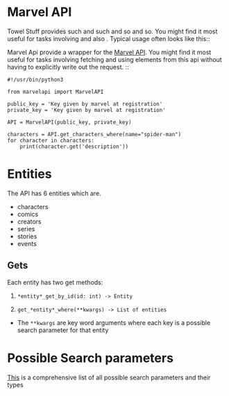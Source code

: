 
# Marvel API


Towel Stuff provides such and such and so and so. You might find
it most useful for tasks involving <x> and also <y>. Typical usage
often looks like this::

Marvel Api provide a  wrapper for the [Marvel API](https://developer.marvel.com).
You might find it most useful for tasks involving fetching and using elements from
this api without having to explicitly write out the request. ::

    #!/usr/bin/python3

    from marvelapi import MarvelAPI

    public_key = 'Key given by marvel at registration'
    private_key = 'Key given by marvel at registration'

    API = MarvelAPI(public_key, private_key)

    characters = API.get_characters_where(name="spider-man")
    for character in characters:
        print(character.get('description'))

# Entities

The API has 6 entities which are.

* characters
* comics
* creators
* series
* stories
* events

## Gets


Each entity has two get methods:

1. ``*entity*_get_by_id(id: int) -> Entity``

2. ``get_*entity*_where(**kwargs) -> List of entities``

* The ``**kwargs`` are key word arguments where each key is a possible search parameter for that entity

# Possible Search parameters

[This](./docs/search_params.md) is a comprehensive list of all possible search parameters and their types
